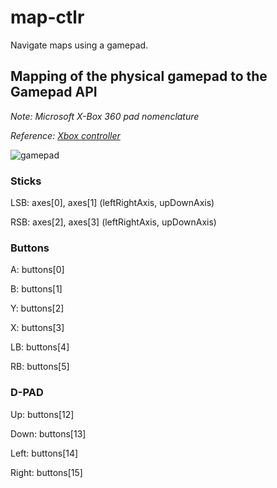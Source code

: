 # map-ctlr

Navigate maps using a gamepad.

## Mapping of the physical gamepad to the Gamepad API

*Note: Microsoft X-Box 360 pad nomenclature*

*Reference: [Xbox controller](https://gist.github.com/palmerj/586375bcc5bc83ccdaf00c6f5f863e86)*

![gamepad](https://user-images.githubusercontent.com/580022/45268303-10a03e80-b4ce-11e8-883c-1f586566c040.png)

### Sticks

LSB: axes[0], axes[1] (leftRightAxis, upDownAxis)

RSB: axes[2], axes[3] (leftRightAxis, upDownAxis)

### Buttons

A: buttons[0]

B: buttons[1]

Y: buttons[2]

X: buttons[3]

LB: buttons[4]

RB: buttons[5]

### D-PAD

Up: buttons[12]

Down: buttons[13]

Left: buttons[14]

Right: buttons[15]
